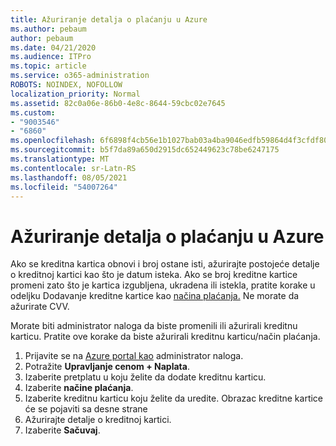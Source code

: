 ```yaml
---
title: Ažuriranje detalja o plaćanju u Azure
ms.author: pebaum
author: pebaum
ms.date: 04/21/2020
ms.audience: ITPro
ms.topic: article
ms.service: o365-administration
ROBOTS: NOINDEX, NOFOLLOW
localization_priority: Normal
ms.assetid: 82c0a06e-86b0-4e8c-8644-59cbc02e7645
ms.custom:
- "9003546"
- "6860"
ms.openlocfilehash: 6f6898f4cb56e1b1027bab03a4ba9046edfb59864d4f3cfdf8057a18d737f6e9
ms.sourcegitcommit: b5f7da89a650d2915dc652449623c78be6247175
ms.translationtype: MT
ms.contentlocale: sr-Latn-RS
ms.lasthandoff: 08/05/2021
ms.locfileid: "54007264"
---
```

# <a name="update-payment-details-in-azure"></a>Ažuriranje detalja o plaćanju u Azure

Ako se kreditna kartica obnovi i broj ostane isti, ažurirajte postojeće detalje o kreditnoj kartici kao što je datum isteka. Ako se broj kreditne kartice promeni zato što je kartica izgubljena, ukradena ili istekla, pratite korake u odeljku Dodavanje kreditne kartice kao [načina plaćanja.](https://docs.microsoft.com/azure/cost-management-billing/manage/change-credit-card?WT.mc_id=Portal-Microsoft_Azure_Support#addcard) Ne morate da ažurirate CVV.

Morate biti administrator naloga da biste promenili ili ažurirali kreditnu karticu. Pratite ove korake da biste ažurirali kreditnu karticu/način plaćanja.

1. Prijavite se na [Azure portal kao](https://portal.azure.com/) administrator naloga.
2. Potražite **Upravljanje cenom + Naplata**.
3. Izaberite pretplatu u koju želite da dodate kreditnu karticu.
4. Izaberite **načine plaćanja**.
5. Izaberite kreditnu karticu koju želite da uredite. Obrazac kreditne kartice će se pojaviti sa desne strane
6. Ažurirajte detalje o kreditnoj kartici.
7. Izaberite **Sačuvaj**.
